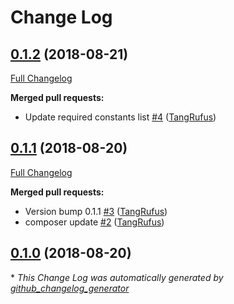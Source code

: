 # Change Log

## [0.1.2](https://github.com/ItinerisLtd/preflight-itineris/tree/0.1.2) (2018-08-21)
[Full Changelog](https://github.com/ItinerisLtd/preflight-itineris/compare/0.1.1...0.1.2)

**Merged pull requests:**

- Update required constants list [\#4](https://github.com/ItinerisLtd/preflight-itineris/pull/4) ([TangRufus](https://github.com/TangRufus))

## [0.1.1](https://github.com/ItinerisLtd/preflight-itineris/tree/0.1.1) (2018-08-20)
[Full Changelog](https://github.com/ItinerisLtd/preflight-itineris/compare/0.1.0...0.1.1)

**Merged pull requests:**

- Version bump 0.1.1 [\#3](https://github.com/ItinerisLtd/preflight-itineris/pull/3) ([TangRufus](https://github.com/TangRufus))
- composer update [\#2](https://github.com/ItinerisLtd/preflight-itineris/pull/2) ([TangRufus](https://github.com/TangRufus))

## [0.1.0](https://github.com/ItinerisLtd/preflight-itineris/tree/0.1.0) (2018-08-20)


\* *This Change Log was automatically generated by [github_changelog_generator](https://github.com/skywinder/Github-Changelog-Generator)*